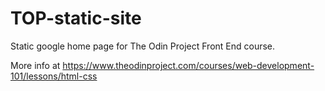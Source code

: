 # TOP-static-site
Static google home page for The Odin Project Front End course.

More info at
https://www.theodinproject.com/courses/web-development-101/lessons/html-css
